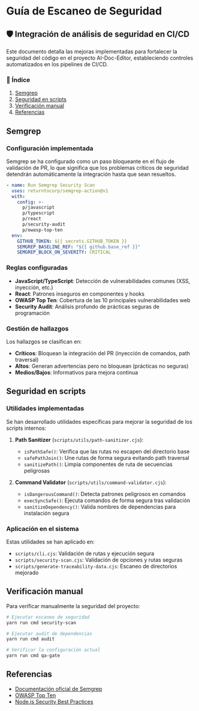# Guía de Escaneo de Seguridad

## 🛡️ Integración de análisis de seguridad en CI/CD

Este documento detalla las mejoras implementadas para fortalecer la seguridad del código en el proyecto AI-Doc-Editor, estableciendo controles automatizados en los pipelines de CI/CD.

### 📝 Índice
1. [Semgrep](#semgrep)
2. [Seguridad en scripts](#seguridad-en-scripts)
3. [Verificación manual](#verificación-manual)
4. [Referencias](#referencias)

## Semgrep

### Configuración implementada

Semgrep se ha configurado como un paso bloqueante en el flujo de validación de PR, lo que significa que los problemas críticos de seguridad detendrán automáticamente la integración hasta que sean resueltos.

```yaml
- name: Run Semgrep Security Scan
  uses: returntocorp/semgrep-action@v1
  with:
    config: >-
      p/javascript
      p/typescript
      p/react
      p/security-audit
      p/owasp-top-ten
  env:
    GITHUB_TOKEN: ${{ secrets.GITHUB_TOKEN }}
    SEMGREP_BASELINE_REF: "${{ github.base_ref }}"
    SEMGREP_BLOCK_ON_SEVERITY: CRITICAL
```

### Reglas configuradas

- **JavaScript/TypeScript**: Detección de vulnerabilidades comunes (XSS, inyección, etc.)
- **React**: Patrones inseguros en componentes y hooks
- **OWASP Top Ten**: Cobertura de las 10 principales vulnerabilidades web
- **Security Audit**: Análisis profundo de prácticas seguras de programación

### Gestión de hallazgos

Los hallazgos se clasifican en:
- **Críticos**: Bloquean la integración del PR (inyección de comandos, path traversal)
- **Altos**: Generan advertencias pero no bloquean (prácticas no seguras)
- **Medios/Bajos**: Informativos para mejora continua



## Seguridad en scripts

### Utilidades implementadas

Se han desarrollado utilidades específicas para mejorar la seguridad de los scripts internos:

1. **Path Sanitizer** (`scripts/utils/path-sanitizer.cjs`):
   - `isPathSafe()`: Verifica que las rutas no escapen del directorio base
   - `safePathJoin()`: Une rutas de forma segura evitando path traversal
   - `sanitizePath()`: Limpia componentes de ruta de secuencias peligrosas

2. **Command Validator** (`scripts/utils/command-validator.cjs`):
   - `isDangerousCommand()`: Detecta patrones peligrosos en comandos
   - `execSyncSafe()`: Ejecuta comandos de forma segura tras validación
   - `sanitizeDependency()`: Valida nombres de dependencias para instalación segura

### Aplicación en el sistema

Estas utilidades se han aplicado en:
- `scripts/cli.cjs`: Validación de rutas y ejecución segura
- `scripts/security-scan.cjs`: Validación de opciones y rutas seguras
- `scripts/generate-traceability-data.cjs`: Escaneo de directorios mejorado

## Verificación manual

Para verificar manualmente la seguridad del proyecto:

```bash
# Ejecutar escaneo de seguridad
yarn run cmd security-scan

# Ejecutar audit de dependencias
yarn run cmd audit

# Verificar la configuración actual
yarn run cmd qa-gate
```

## Referencias

- [Documentación oficial de Semgrep](https://semgrep.dev/docs/)
- [OWASP Top Ten](https://owasp.org/www-project-top-ten/)
- [Node.js Security Best Practices](https://nodejs.org/en/docs/guides/security/)
